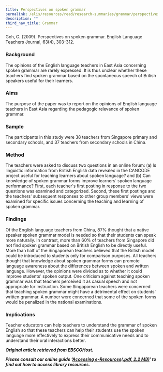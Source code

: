```yaml
---
title: Perspectives on spoken grammar
permalink: /elis/resources/read/research-summaries/grammar/perspectives-on-spoken-grammar/
description: ""
third_nav_title: Grammar
---
```


Goh, C. (2009). Perspectives on spoken grammar. English Language Teachers Journal, 63(4), 303-312.

### Background

The opinions of the English language teachers in East Asia concerning spoken grammar are rarely expressed. It is thus unclear whether these teachers find spoken grammar based on the spontaneous speech of British speakers useful for their learners.

### Aims

The purpose of the paper was to report on the opinions of English language teachers in East Asia regarding the pedagogic relevance of spoken grammar.

### Sample

The participants in this study were 38 teachers from Singapore primary and secondary schools, and 37 teachers from secondary schools in China.

### Method

The teachers were asked to discuss two questions in an online forum: (a) Is linguistic information from British English data revealed in the CANCODE project useful for teaching learners about spoken language? and (b) Can knowledge of spoken grammar forms improve learners’ spoken language performance? First, each teacher's first posting in response to the two questions was examined and categorized. Second, these first postings and the teachers' subsequent responses to other group members' views were examined for specific issues concerning the teaching and learning of spoken grammar.

### Findings

Of the English language teachers from China, 87% thought that a native speaker spoken grammar model is needed so that their students can speak more naturally. In contrast, more than 60% of teachers from Singapore did not find spoken grammar based on British English to be directly useful. More than half of the Singaporean teachers believed that the British model could be introduced to students only for comparison purposes. All teachers thought that knowledge about spoken grammar forms can promote language awareness about the differences between spoken and written language. However, the opinions were divided as to whether it could improve students' spoken output. One criticism against teaching spoken grammar was that teachers perceived it as casual speech and not appropriate for instruction. Some Singaporean teachers were concerned that teaching spoken grammar might have a detrimental effect on students' written grammar. A number were concerned that some of the spoken forms would be penalized in the national examinations.

### Implications

Teacher educators can help teachers to understand the grammar of spoken English so that these teachers can help their students use the spoken language more effectively to express their communicative needs and to understand their oral interactions better.


_**Original article retrieved from EBSCOHost.**_  

**_Please consult our online guide ‘[Accessing e-Resources(.pdf, 2.2 MB)](https://academyofsingaporeteachers-moe-edu-sg-admin.cwp.sg/elis/resources/read/research-summaries/grammar/18e45074-6b1b-4ac7-811f-1a8da16c4f81 "Accessing e-Resources")’ to find out how to access library resources._**